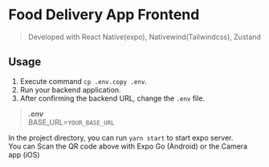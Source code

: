 # Food Delivery App Frontend
> Developed with React Native(expo), Nativewind(Tailwindcss), Zustand

## Usage
1. Execute command `cp .env.copy .env`.  
1. Run your backend application.  
2. After confirming the backend URL, change the `.env` file.  
> ***.env***  
> BASE_URL=`YOUR_BASE_URL`

In the project directory, you can run `yarn start` to start expo server.  
You can Scan the QR code above with Expo Go (Android) or the Camera app (iOS)
